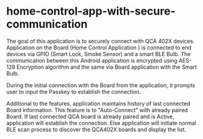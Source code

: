 # home-control-app-with-secure-communication
The goal of this application is to securely connect with QCA 402X devices. Application on the Board (Home Control Application ) is connected to end devices via GPIO (Smart Lock, Smoke Sensor) and a smart BLE Bulb. The communication between this Android application is encrypted using AES-128 Encryption algorithm and the same via Board application with the Smart Bulb.

During the initial connection with the Board from the application, it prompts user to input the Passkey to establish the connection.

Additional to the features, application maintains history of last connected Board information. This feature is to "Auto-Connect" with already paired Board. If last connected QCA board is already paired and is Active, application will establish the connection. Else application will initiate normal BLE scan process to discover the QCA402X boards and display the list.